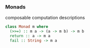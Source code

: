 ### Monads

composable computation descriptions

```haskell
class Monad m where
  (>>=) :: m a -> (a -> m b) -> m b
  return :: a -> m a
  fail :: String -> m a
```
